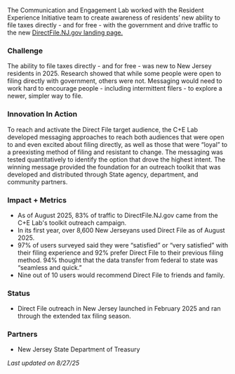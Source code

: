 
The Communication and Engagement Lab worked with the Resident Experience Initiative team to create awareness of residents’ new ability to file taxes directly \- and for free \- with the government and drive traffic to the new [DirectFile.NJ.gov landing page.](http://DirectFile.NJ.gov)

### Challenge

The ability to file taxes directly \- and for free \- was new to New Jersey residents in 2025\. Research showed that while some people were open to filing directly with government, others were not. Messaging would need to work hard to encourage people \- including intermittent filers \- to explore a newer, simpler way to file. 

### Innovation In Action

To reach and activate the Direct File target audience, the C+E Lab developed messaging approaches to reach both audiences that were open to and even excited about filing directly, as well as those that were “loyal” to a preexisting method of filing and resistant to change. The messaging was tested quantitatively to identify the option that drove the highest intent. The winning message provided the foundation for an outreach toolkit that was developed and distributed through State agency, department, and community partners.

### Impact \+ Metrics

* As of August 2025, 83% of traffic to DirectFile.NJ.gov came from the C+E Lab's toolkit outreach campaign.   
* In its first year, over 8,600 New Jerseyans used Direct File as of August 2025\.   
* 97% of users surveyed said they were “satisfied” or “very satisfied” with their filing experience and 92% prefer Direct File to their previous filing method. 94% thought that the data transfer from federal to state was “seamless and quick.”   
* Nine out of 10 users would recommend Direct File to friends and family.

### Status

* Direct File outreach in New Jersey launched in February 2025 and ran through the extended tax filing season. 

### Partners

* New Jersey State Department of Treasury

*Last updated on 8/27/25*
